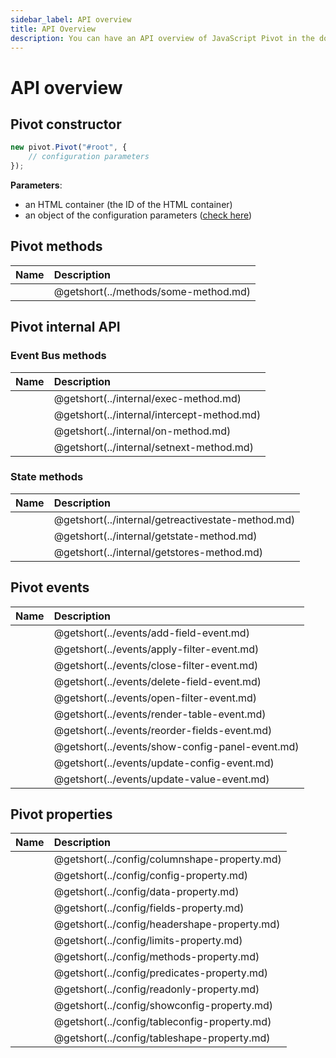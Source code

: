 ```yaml
---
sidebar_label: API overview
title: API Overview
description: You can have an API overview of JavaScript Pivot in the documentation of the DHTMLX JavaScript Pivot library. Browse developer guides and API reference, try out code examples and live demos, and download a free 30-day evaluation version of DHTMLX Pivot.
---
```


# API overview

## Pivot constructor

~~~jsx
new pivot.Pivot("#root", {
    // configuration parameters
});
~~~

**Parameters**:

- an HTML container (the ID of the HTML container)
- an object of the configuration parameters ([check here](#pivot-properties))

## Pivot methods

| Name                                        | Description                                |
| :------------------------------------------ | :----------------------------------------- |
| [](../methods/some-method.md)               | @getshort(../methods/some-method.md)       |

## Pivot internal API

### Event Bus methods

| Name                                  | Description                                  |
| :------------------------------------ | :------------------------------------------- |
| [](../internal/exec-method.md)        | @getshort(../internal/exec-method.md)        |
| [](../internal/intercept-method.md)   | @getshort(../internal/intercept-method.md)   |
| [](../internal/on-method.md)          | @getshort(../internal/on-method.md)          |
| [](../internal/setnext-method.md)     | @getshort(../internal/setnext-method.md)     |

### State methods

| Name                                            | Description                                        |
| :---------------------------------------------- | :------------------------------------------------- |
| [](../internal/getreactivestate-method.md)      | @getshort(../internal/getreactivestate-method.md)  |
| [](../internal/getstate-method.md)              | @getshort(../internal/getstate-method.md)          |
| [](../internal/getstores-method.md)             | @getshort(../internal/getstores-method.md)         |

## Pivot events

| Name                                              | Description                                     |
| :------------------------------------------------ | :---------------------------------------------- |
| [](../events/add-field-event.md)                  | @getshort(../events/add-field-event.md)         |
| [](../events/apply-filter-event.md)               | @getshort(../events/apply-filter-event.md)      |
| [](../events/close-filter-event.md)               | @getshort(../events/close-filter-event.md)      |
| [](../events/delete-field-event.md)               | @getshort(../events/delete-field-event.md)      |
| [](../events/open-filter-event.md)                | @getshort(../events/open-filter-event.md)       |
| [](../events/render-table-event.md)               | @getshort(../events/render-table-event.md)      |
| [](../events/reorder-fields-event.md)             | @getshort(../events/reorder-fields-event.md)    |
| [](../events/show-config-panel-event.md)          | @getshort(../events/show-config-panel-event.md) |
| [](../events/update-config-event.md)              | @getshort(../events/update-config-event.md)     |
| [](../events/update-value-event.md)               | @getshort(../events/update-value-event.md)      |

## Pivot properties

| Name                                               | Description                                      |
| :------------------------------------------------- | :----------------------------------------------- |
| [](../config/columnshape-property.md)              | @getshort(../config/columnshape-property.md)     |
| [](../config/config-property.md)                   | @getshort(../config/config-property.md)          |
| [](../config/data-property.md)                     | @getshort(../config/data-property.md)            |
| [](../config/fields-property.md)                   | @getshort(../config/fields-property.md)          |
| [](../config/headershape-property.md)              | @getshort(../config/headershape-property.md)     |
| [](../config/limits-property.md)                   | @getshort(../config/limits-property.md)          |
| [](../config/methods-property.md)                  | @getshort(../config/methods-property.md)         |
| [](../config/predicates-property.md)               | @getshort(../config/predicates-property.md)      |
| [](../config/readonly-property.md)                 | @getshort(../config/readonly-property.md)        |
| [](../config/showconfig-property.md)               | @getshort(../config/showconfig-property.md)      |
| [](../config/tableconfig-property.md)              | @getshort(../config/tableconfig-property.md)     |
| [](../config/tableshape-property.md)               | @getshort(../config/tableshape-property.md)      |
